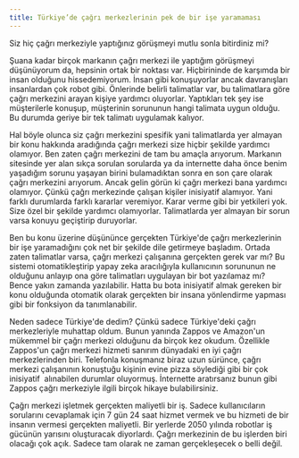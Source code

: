 ```yaml
---
title: Türkiye’de çağrı merkezlerinin pek de bir işe yaramaması
---
```


Siz hiç çağrı merkeziyle yaptığınız görüşmeyi mutlu sonla bitirdiniz mi?

Şuana kadar birçok markanın çağrı merkezi ile yaptığım görüşmeyi düşünüyorum da, hepsinin ortak bir noktası var. Hiçbirininde de karşımda bir insan olduğunu hissedemiyorum. İnsan gibi konuşuyorlar ancak davranışları insanlardan çok robot gibi. Önlerinde belirli talimatlar var, bu talimatlara göre çağrı merkezini arayan kişiye yardımcı oluyorlar. Yaptıkları tek şey ise müşterilerle konuşup, müşterinin sorununun hangi talimata uygun olduğu. Bu durumda geriye bir tek talimatı uygulamak kalıyor.

Hal böyle olunca siz çağrı merkezini spesifik yani talimatlarda yer almayan bir konu hakkında aradığında çağrı merkezi size hiçbir şekilde yardımcı olamıyor. Ben zaten çağrı merkezini de tam bu amaçla arıyorum. Markanın sitesinde yer alan sıkça sorulan sorularda ya da internette daha önce benim yaşadığım sorunu yaşayan birini bulamadıktan sonra en son çare olarak çağrı merkezini arıyorum. Ancak gelin görün ki çağrı merkezi bana yardımcı olamıyor. Çünkü çağrı merkezinde çalışan kişiler inisiyatif alamıyor. Yani farklı durumlarda farklı kararlar veremiyor. Karar verme gibi bir yetkileri yok. Size özel bir şekilde yardımcı olamıyorlar. Talimatlarda yer almayan bir sorun varsa konuyu geçiştirip duruyorlar.

Ben bu konu üzerine düşününce gerçekten Türkiye'de çağrı merkezlerinin bir işe yaramadığını çok net bir şekilde dile getirmeye başladım. Ortada zaten talimatlar varsa, çağrı merkezi çalışanına gerçekten gerek var mı? Bu sistemi otomatikleştirip yapay zeka aracılığıyla kullanıcının sorununun ne olduğunu anlayıp ona göre talimatları uygulayan bir bot yazılamaz mı? Bence yakın zamanda yazılabilir. Hatta bu bota inisiyatif almak gereken bir konu olduğunda otomatik olarak gerçekten bir insana yönlendirme yapması gibi bir fonksiyon da tanımlanabilir.

Neden sadece Türkiye'de dedim? Çünkü sadece Türkiye'deki çağrı merkezleriyle muhattap oldum. Bunun yanında Zappos ve Amazon'un mükemmel bir çağrı merkezi olduğunu da birçok kez okudum. Özellikle Zappos'un çağrı merkezi hizmeti sanırım dünyadaki en iyi çağrı merkezlerinden biri. Telefonla konuşmanız biraz uzun sürünce, çağrı merkezi çalışanının konuştuğu kişinin evine pizza söylediği gibi bir çok inisiyatif  alınabilen durumlar oluyormuş. İnternette aratırsanız bunun gibi Zappos çağrı merkeziyle ilgili birçok hikaye bulabilirsiniz.

Çağrı merkezi işletmek gerçekten maliyetli bir iş. Sadece kullanıcıların sorularını cevaplamak için 7 gün 24 saat hizmet vermek ve bu hizmeti de bir insanın vermesi gerçekten maliyetli. Bir yerlerde 2050 yılında robotlar iş gücünün yarısını oluşturacak diyorlardı. Çağrı merkezinin de bu işlerden biri olacağı çok açık. Sadece tam olarak ne zaman gerçekleşecek o belli değil.
